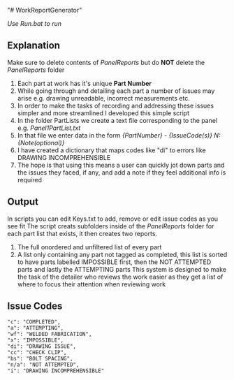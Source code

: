 "# WorkReportGenerator" 

*Use Run.bat to run*

Explanation
------
Make sure to delete contents of *PanelReports* but do **NOT** delete the *PanelReports* folder
1. Each part at work has it's unique **Part Number** 
2. While going through and detailing each part a number of issues may arise e.g. drawing unreadable, incorrect measurements etc.
3. In order to make the tasks of recording and addressing these issues simpler and more streamlined I developed this simple script
4. In the folder PartLists we create a text file corresponding to the panel e.g. *Panel1PartList.txt*
5. In that file we enter data in the form *{PartNumber} - {IssueCode(s)} N: {Note(optional)}*
6. I have created a dictionary that maps codes like "di" to errors like DRAWING INCOMPREHENSIBLE
7. The hope is that using this means a user can quickly jot down parts and the issues they faced, if any, and add a note if they feel additional info is required

Output
------
In scripts you can edit Keys.txt to add, remove or edit issue codes as you see fit
The script creats subfolders inside of the *PanelReports* folder for each part list that exists, it then creates two reports. 
1. The full onordered and unfiltered list of every part
2. A list only containing any part not tagged as completed, this list is sorted to have parts labelled IMPOSSIBLE first, then the NOT ATTEMPTED parts and lastly the ATTEMPTING parts
This system is designed to make the task of the detailer who reviews the work easier as they get a list of where to focus their attention when reviewing work

Issue Codes
------
    "c": "COMPLETED",
    "a": "ATTEMPTING",
    "wf": "WELDED FABRICATION",
    "x": "IMPOSSIBLE",
    "di": "DRAWING ISSUE",
    "cc": "CHECK CLIP",
    "bs": "BOLT SPACING",
    "n/a": "NOT ATTEMPTED",
    "i": "DRAWING INCOMPREHENSIBLE"